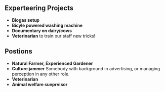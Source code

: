 <!--

Title: Work Exchange

-->

Experteering Projects
--
* **Biogas setup**
* **Bicyle powered washing machine**
* **Documentary on dairy/cows**
* **Veterinarian** to train our staff new tricks!

Postions
--
* **Natural Farmer, Experienced Gardener**  
* **Culture jammer** Somebody with background in advertising, or managing perception in any other role.
* **Veterinarian** 
* **Animal welfare sueprvisor**

<!--

Long termer / Experteering:

 If one of these [positions](/?p=positions) fancy you, come for work exchange, discuss your vision, hear ours and lets see if there is overlap. 

* **Artist:** We have a lot of blank space from walls to bambooo beams which we want to fill with art!
* **Eco builder, Mason:** Builders experienced in working with natural materials. We have requirements like rocket stove, solar dehydrator, composting toilets, small single room structures to a complete earthbag eco dome!  
* **Carpenter:** If you can fix old doors and windows with hand tools :)
* **Fundraiser** 

-->
